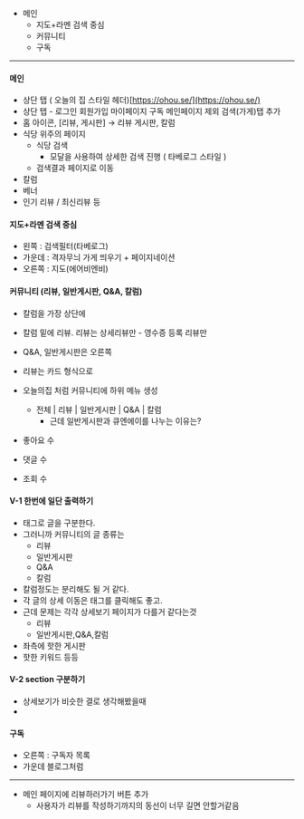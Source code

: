 - 메인
	- 지도+라멘 검색 중심
	- 커뮤니티
	- 구독

---
#### 메인
- 상단 탭 ( 오늘의 집 스타일 헤더)[https://ohou.se/](https://ohou.se/)
- 상단 탭 - 로그인 회원가입 마이페이지 구독 메인페이지 제외 검색(가게)탭 추가
- 홈 아이콘, \[리뷰, 게시판] → 리뷰 게시판, 칼럼
- 식당 위주의 페이지
    - 식당 검색
        - 모달을 사용하여 상세한 검색 진행 ( 타베로그 스타일 )
    - 검색결과 페이지로 이동
- 칼럼
- 베너
- 인기 리뷰 / 최신리뷰 등

#### 지도+라멘 검색 중심
- 왼쪽 : 검색필터(타베로그)
- 가운데 : 격자무늬 가게 띄우기 + 페이지네이션
- 오른쪽 : 지도(에어비엔비)

#### 커뮤니티 (리뷰, 일반게시판, Q&A, 칼럼)
- 칼럼을 가장 상단에
- 칼럼 밑에 리뷰. 리뷰는 상세리뷰만 - 영수증 등록 리뷰만
- Q&A, 일반게시판은 오른쪽

- 리뷰는 카드 형식으로
- 오늘의집 처럼 커뮤니티에 하위 메뉴 생성
	- 전체 | 리뷰 | 일반게시판 | Q&A | 칼럼
		- 근데 일반게시판과 큐엔에이를 나누는 이유는?

- 좋아요 수
- 댓글 수 
- 조회 수

#### V-1 한번에 일단 출력하기
- 태그로 글을 구분한다.
- 그러니까 커뮤니티의 글 종류는
	- 리뷰
	- 일반게시판
	- Q&A
	- 칼럼
- 칼럼정도는 분리해도 될 거 같다.
- 각 글의 상세 이동은 태그를 클릭해도 좋고. 
- 근데 문제는 각각 상세보기 페이지가 다를거 같다는것
	- 리뷰
	- 일반게시판,Q&A,칼럼
- 좌측에 핫한 게시판
- 핫한 키워드 등등

#### V-2 section 구분하기
- 상세보기가 비슷한 결로 생각해봤을때
- 


#### 구독
- 오른쪽 : 구독자 목록
- 가운데 블로그처럼

---

- 메인 페이지에 리뷰하러가기 버튼 추가
	- 사용자가 리뷰를 작성하기까지의 동선이 너무 길면 안할거같음

